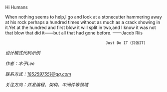 Hi Humans

When nothing seems to help,I go and look at a stonecutter hammering away at his rock perhaps a hundred times without as much as a crack showing in it.Yet at the hundred and first blow it will split in two,and I know it was not that blow that did it——but all that had gone before. ——Jacob Riis

                                                 Just Do IT（只做IT)
                                                 

*设计模式代码示例*

*作者：木子Lee*

*联系方式：1852597551@qq.com*

*关注方向：并发编程、架构、中间件等领域*


